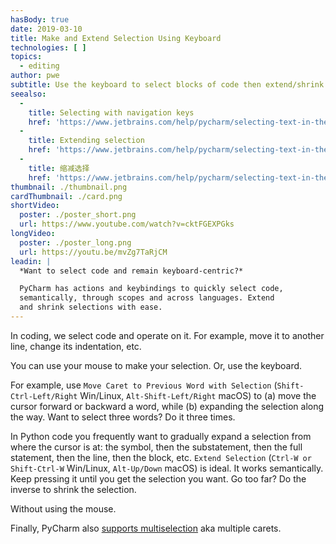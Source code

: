 ```yaml
---
hasBody: true
date: 2019-03-10
title: Make and Extend Selection Using Keyboard
technologies: [ ]
topics:
  - editing
author: pwe
subtitle: Use the keyboard to select blocks of code then extend/shrink the selection.
seealso:
  - 
    title: Selecting with navigation keys
    href: 'https://www.jetbrains.com/help/pycharm/selecting-text-in-the-editor.html#select_with_navigation_keys'
  - 
    title: Extending selection
    href: 'https://www.jetbrains.com/help/pycharm/selecting-text-in-the-editor.html#extend_selection'
  - 
    title: 缩减选择
    href: 'https://www.jetbrains.com/help/pycharm/selecting-text-in-the-editor.html#shrink_selection'
thumbnail: ./thumbnail.png
cardThumbnail: ./card.png
shortVideo:
  poster: ./poster_short.png
  url: https://www.youtube.com/watch?v=cktFGEXPGks
longVideo:
  poster: ./poster_long.png
  url: https://youtu.be/mvZg7TaRjCM
leadin: |
  *Want to select code and remain keyboard-centric?*

  PyCharm has actions and keybindings to quickly select code,
  semantically, through scopes and across languages. Extend
  and shrink selections with ease.
---
```


In coding, we select code and operate on it. For example, move it to another line, change its indentation, etc.

You can use your mouse to make your selection. Or, use the keyboard.

For example, use `Move Caret to Previous Word with Selection` (`Shift-Ctrl-Left/Right` Win/Linux, `Alt-Shift-Left/Right` macOS) to (a) move the cursor forward or backward a word, while (b) expanding the selection along the way. Want to select three words? Do it three times.

In Python code you frequently want to gradually expand a selection from where the cursor is at: the symbol, then the substatement, then the full statement, then the line, then the block, etc. `Extend Selection` (`Ctrl-W or Shift-Ctrl-W` Win/Linux, `Alt-Up/Down` macOS) is ideal. It works semantically. Keep pressing it until you get the selection you want. Go too far? Do the inverse to shrink the selection.

Without using the mouse.

Finally, PyCharm also [supports multiselection](https://www.jetbrains.com/help/pycharm/selecting-text-in-the-editor.html#multiselection) aka multiple carets. 

